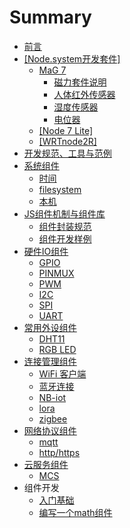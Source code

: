 # Summary

* [前言](README.md)
* [\[Node.system开发套件\]](nodesystemkai-fa-tao-4ef65d.md)
  * [MaG 7](di-ban-1.md)
    * [磁力套件说明](di-ban-1/ci-li-tao-jian-shuo-ming.md)
    * [人体红外传感器](di-ban-1/ren-ti-hong-wai-chuan-gan-qi.md)
    * [湿度传感器](di-ban-1/shi-du-chuan-gan-qi.md)
    * [电位器](di-ban-1/dian-wei-qi.md)
  * [\[Node 7 Lite\]](node-7-lite.md)
  * [\[WRTnode2R\]](wrtnode2r.md)
* [开发规范、工具与范例](kai-fa-gui-fan-3001-gong-ju-yu-fan-li.md)
* [系统组件](xi-tong-zu-jian.md)
  * [时间](xi-tong-zu-jian/shi-jian.md)
  * [filesystem](xi-tong-zu-jian/filesystem.md)
  * [本机](xi-tong-zu-jian/ben-ji.md)
* [JS组件机制与组件库](jszu-jian-ji-zhi-yu-zu-jian-ku.md)
  * [组件封装规范](jsmodule-spec.md)
  * [组件开发样例](jsmodule-devdemo.md)
* [硬件IO组件](ying-jian-io-zu-jian.md)
  * [GPIO](ying-jian-io-zu-jian/gpio.md)
  * [PINMUX](ying-jian-io-zu-jian/pinmux.md)
  * [PWM](ying-jian-io-zu-jian/pwm.md)
  * [I2C](ying-jian-io-zu-jian/i2c.md)
  * [SPI](ying-jian-io-zu-jian/spi.md)
  * [UART](ying-jian-io-zu-jian/uart.md)
* [常用外设组件](chang-yong-wai-she.md)
  * [DHT11](chang-yong-wai-she/dht11.md)
  * [RGB LED](chang-yong-wai-she/rgb-led.md)
* [连接管理组件](connective.md)
  * [WiFi 客户端](connective/wifi.md)
  * [蓝牙连接](connective/lan-ya-lian-jie.md)
  * [NB-iot](connective/nb-iot.md)
  * [lora](connective/lora.md)
  * [zigbee](connective/zigbee.md)
* [网络协议组件](wang-luo-xie-yi-zu-jian.md)
  * [mqtt](mqtt.md)
  * [http/https](httphttps.md)
* [云服务组件](yun-fu-wu-zu-jian.md)
  * [MCS](mcs.md)
* 组件开发
  * [入门基础](ru-men-ji-chu.md)
  * [编写一个math组件](bian-xie-yi-ge-math-zu-jian.md)

